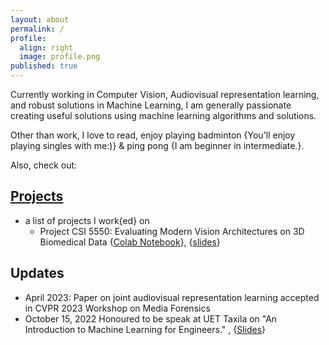 ```yaml
---
layout: about
permalink: /
profile:
  align: right
  image: profile.png
published: true
---
```

Currently working in Computer Vision, Audiovisual representation learning, and robust solutions in Machine Learning, I am generally passionate creating useful solutions using machine learning algorithms and solutions. 


Other than work, I love to read, enjoy playing badminton {You'll enjoy playing singles with me:)} & ping pong {I am beginner in intermediate.}. 

Also, check out: 

## [Projects](https://github.com/anas-rz/)
- a list of projects I work{ed} on
  -  Project CSI 5550: Evaluating Modern Vision Architectures on 3D Biomedical Data \{[Colab Notebook](https://colab.research.google.com/drive/1nz-NtGxC3NeSJh4ZWQ8jabzBlawnvIWe?usp=sharing)\}, \{[slides](https://docs.google.com/presentation/d/1o1SD0WHBJEqvjOIJWys-Y6z80uuiejmC/edit?usp=sharing&ouid=118316226676823953327&rtpof=true&sd=true)\}

## Updates
  - April 2023: Paper on joint audiovisual representation learning accepted in CVPR 2023 Workshop on Media Forensics
  - October 15, 2022 Honoured to be speak at UET Taxila on "An Introduction to Machine Learning for Engineers." , \{[Slides](https://docs.google.com/presentation/d/1HIWUd9OQaHk1D1ESe77uEcZ6ir7DKLdQIj3rKms_yPs/edit?usp=sharing)\}

